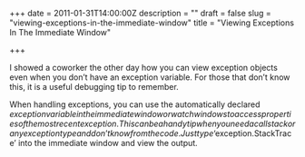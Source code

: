 +++
date = 2011-01-31T14:00:00Z
description = ""
draft = false
slug = "viewing-exceptions-in-the-immediate-window"
title = "Viewing Exceptions In The Immediate Window"

+++


I showed a coworker the other day how you can view exception objects even when you don’t have an exception variable. For those that don’t know this, it is a useful debugging tip to remember.

When handling exceptions, you can use the automatically declared $exception variable in the immediate window or watch windows to access properties of the most recent exception. This can be a handy tip when you need a call stack or any exception type and don’t know from the code. Just type ‘$exception.StackTrace’ into the immediate window and view the output.

